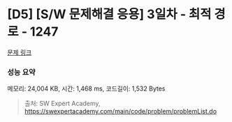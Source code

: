 # [D5] [S/W 문제해결 응용] 3일차 - 최적 경로 - 1247 

[문제 링크](https://swexpertacademy.com/main/code/problem/problemDetail.do?contestProbId=AV15OZ4qAPICFAYD) 

### 성능 요약

메모리: 24,004 KB, 시간: 1,468 ms, 코드길이: 1,532 Bytes



> 출처: SW Expert Academy, https://swexpertacademy.com/main/code/problem/problemList.do